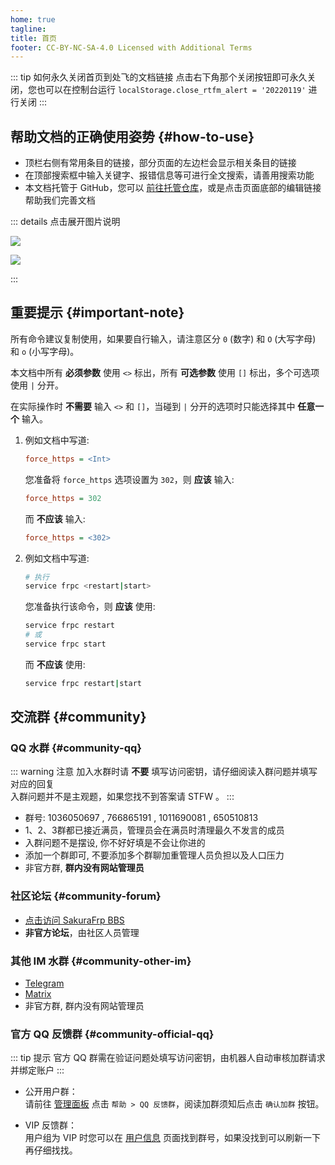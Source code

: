 ```yaml
---
home: true
tagline:
title: 首页
footer: CC-BY-NC-SA-4.0 Licensed with Additional Terms
---
```

 
::: tip 如何永久关闭首页到处飞的文档链接
点击右下角那个关闭按钮即可永久关闭，您也可以在控制台运行 `localStorage.close_rtfm_alert = '20220119'` 进行关闭
:::

## 帮助文档的正确使用姿势 {#how-to-use}

- 顶栏右侧有常用条目的链接，部分页面的左边栏会显示相关条目的链接
- 在顶部搜索框中输入关键字、报错信息等可进行全文搜索，请善用搜索功能
- 本文档托管于 GitHub，您可以 [前往托管仓库](https://github.com/natfrp/wiki)，或是点击页面底部的编辑链接帮助我们完善文档

::: details 点击展开图片说明

![](./_images/index-1.png)

![](./_images/index-2.png)

:::

## 重要提示 {#important-note}

所有命令建议复制使用，如果要自行输入，请注意区分 `0` (数字) 和 `O` (大写字母) 和 `o` (小写字母)。

本文档中所有 **必须参数** 使用 `<>` 标出，所有 **可选参数** 使用 `[]` 标出，多个可选项使用 `|` 分开。

在实际操作时 **不需要** 输入 `<>` 和 `[]`，当碰到 `|` 分开的选项时只能选择其中 **任意一个** 输入。

1. 例如文档中写道:

   ```ini
   force_https = <Int>
   ```

   您准备将 `force_https` 选项设置为 `302`，则 **应该** 输入:

   ```ini
   force_https = 302
   ```

   而 **不应该** 输入:

   ```ini
   force_https = <302>
   ```

2. 例如文档中写道:

   ```bash
   # 执行
   service frpc <restart|start>
   ```

   您准备执行该命令，则 **应该** 使用:

   ```bash
   service frpc restart
   # 或
   service frpc start
   ```

   而 **不应该** 使用:

   ```bash
   service frpc restart|start
   ```

## 交流群 {#community}

### QQ 水群 {#community-qq}

::: warning 注意
加入水群时请 **不要** 填写访问密钥，请仔细阅读入群问题并填写对应的回复  
入群问题并不是主观题，如果您找不到答案请 STFW 。
:::

- 群号: 1036050697 , 766865191 , 1011690081 , 650510813
- 1、2、3群都已接近满员，管理员会在满员时清理最久不发言的成员
- 入群问题不是摆设, 你不好好填是不会让你进的
- 添加一个群即可, 不要添加多个群聊加重管理人员负担以及人口压力
- 非官方群, **群内没有网站管理员**

### 社区论坛 {#community-forum}

- [点击访问 SakuraFrp BBS](https://www.natfrpbbs.com)
- **非官方论坛**，由社区人员管理

### 其他 IM 水群 {#community-other-im}

- [Telegram](https://t.me/natfrp_unofficial)
- [Matrix](https://matrix.to/#/!GFWDTqltQmjaSCDGij:atunemic.cn?via=atunemic.cn&via=t2bot.io)
- 非官方群, 群内没有网站管理员

### 官方 QQ 反馈群 {#community-official-qq}

::: tip 提示
官方 QQ 群需在验证问题处填写访问密钥，由机器人自动审核加群请求并绑定账户
:::

- 公开用户群：  
  请前往 [管理面板](https://www.natfrp.com/user/) 点击 `帮助 > QQ 反馈群`，阅读加群须知后点击 `确认加群` 按钮。

- VIP 反馈群：  
  用户组为 VIP 时您可以在 [用户信息](https://www.natfrp.com/user/profile) 页面找到群号，如果没找到可以刷新一下再仔细找找。

